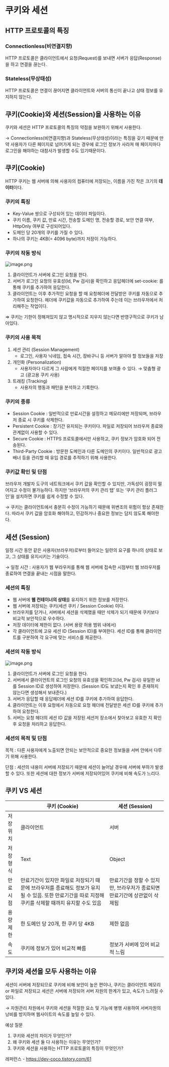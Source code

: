 # 쿠키와 세션

## HTTP 프로토콜의 특징

### Connectionless(비연결지향)

 HTTP 프로토콜은 클라이언트에서 요청(Request)를 보내면 서버가 응답(Response)을 하고 연결을 끊는다.

### Stateless(무상태성)

 HTTP 프로토콜은 연결이 끊어지면 클라이언트와 서버의 통신이 끝나고 상태 정보를 유지하지 않는다.

## 쿠키(Cookie)와 세션(Session)을 사용하는 이유

 쿠키와 세션은 HTTP 프로토콜의 특징의 약점을 보완하기 위해서 사용한다.

→ Connectionless(비연결지향)과 Stateless(무상태성)이라는 특징을 갖기 때문에 만약 사용자가 다른 페이지로 넘어가게 되는 경우에 로그인 정보가 사라져 매 페이지마다 로그인을 해야하는 대참사가 발생할 수도 있기때문이다.

## 쿠키(Cookie)

HTTP 쿠키는 웹 서버에 의해 사용자의 컴퓨터에 저장되는, 이름을 가진 작은 크기의 **데이터**이다.

### 쿠키의 특징

- Key-Value 쌍으로 구성되어 있는 데이터 파일이다.
- 쿠키 이름, 쿠키 값, 만료 시간, 전송할 도메인 명, 전송할 경로, 보안 연결 여부, HttpOnly 여부로 구성되어있다.
- 도메인 당 20개의 쿠키를 가질 수 있다.
- 하나의 쿠키는 4KB(= 4096 byte)까지 저장이 가능하다.

### 쿠키의 작동 방식

![image.png](https://prod-files-secure.s3.us-west-2.amazonaws.com/be0198d7-dcc4-468c-b22d-abd7eefc4914/5c42f5cf-5cd7-4ce4-b82d-6f7c2a0f163e/image.png)

1. 클라이언트가 서버에 로그인 요청을 한다.
2. 서버가 로그인 요청의 유효성(Id, Pw 검사)을 확인하고 응답헤더에 set-cookie: 를 통해 쿠키를 추가하여 응답한다.
3. 클라이언트는 이후 추가적인 요청을 할 때 요청헤더에 전달받은 쿠키를 자동으로 추가하여 요청한다. 헤더에 쿠키값을 자동으로 추가하여 주는데 이는 브라우저에서 처리해주는 작업이다.

⇒ 쿠키는 기한이 정해져있지 않고 명시적으로 지우지 않는다면 반영구적으로 쿠키가 남아있다.

### 쿠키의 사용 목적

1. 세션 관리 (Session Management)
   - 로그인, 사용자 닉네임, 접속 시간, 장바구니 등 서버가 알아야 할 정보들을 저장
2. 개인화 (Personalization)
   - 사용자마다 다르게 그 사람에게 적절한 페이지를 보여줄 수 있다.
     → 맞춤형 광고 (광고용 쿠키 사용)
3. 트래킹 (Tracking)
   - 사용자의 행동과 패턴을 분석하고 기록한다.
   
   
### 쿠키의 종류

- Session Cookie : 일반적으로 만료시간을 설정하고 메모리에만 저장되며, 브라우저 종료 시 쿠키를 삭제한다.
- Persistent Cookie : 장기간 유지되는 쿠키이다. 파일로 저장되어 브라우저 종료와 관계없이 사용할 수 있다.
- Secure Cookie : HTTPS 프로토콜에서만 사용하고, 쿠키 정보가 암호화 되어 전송된다.
- Third-Party Cookie : 방문한 도메인과 다른 도메인의 쿠키이다. 일반적으로 광고 배너 등을 관리할 때 유입 경로를 추적하기 위해 사용한다.

### 쿠키값 확인 및 단점

 브라우저 개발자 도구의 네트워크에서 쿠키 값을 확인할 수 있지만, 가독성이 굉장히 떨어지고 수정이 불가능하다. 하지만 ‘브라우저의 쿠키 관리 탭’ 또는 ‘쿠키 관리 플러그인’을 설치하면 쿠키를 쉽게 수정할 수 있다.

→ 쿠키는 클라이언트에서 충분히 수정이 가능하기 때문에 위변조의 위험이 항상 존재한다. 따라서 쿠키 값을 암호화 해야하고, 민감하거나 중요한 정보는 담지 않도록 해야한다.

## 세션 (Session)

 일정 시간 동안 같은 사용자(브라우저)로부터 들어오는 일련의 요구를 하나의 상태로 보고, 그 상태를 유지시키는 기술이다.

→ 일정 시간 : 사용자가 웹 부라우저를 통해 웹 서버에 접속한 시점부터 웹 브라우저를 종료하여 연결을 끝내는 시점을 말한다. 

### 세션의 특징

- 웹 서버에 **웹 컨테이너의 상태**를 유지하기 위한 정보를 저장한다.
- 웹 서버에 저장되는 쿠키(세션 쿠키 / Session Cookie) 이다.
- 브라우저를 닫거나, 서버에서 세션을 삭제했을 때만 삭제가 되기 때문에 쿠키보다 비교적 보안적으로 우수하다.
- 저장 데이터에 제한이 없다. (서버 용량 허용 범위 내에서)
- 각 클라이언트에 고유 세션 ID (Session ID)를 부여한다. 세션 ID를 통해 클라이언트를 구분하여 각 요구에 맞는 서비스를 제공한다.

### 세션의 작동 방식

![image.png](https://prod-files-secure.s3.us-west-2.amazonaws.com/be0198d7-dcc4-468c-b22d-abd7eefc4914/02348a98-e8ea-4269-8863-5ddb70ff2644/image.png)

1. 클라이언트가 서버에 로그인 요청을 한다.
2. 서버에서 클라이언트의 로그인 요청의 유효성을 확인하고(Id, Pw 검사) 유일한 id를 Session ID로 생성하여 저장한다. (Session ID도 보냈는지 확인 후 존재하지 않는다면 생성해서 보내준다.)
3. 서버가 응답할 때 응답헤더에 세션 ID를 쿠키에 추가하여 응답한다.
4. 클라이언트는 이후 요청에서 자동으로 요청 헤더에 전달받은 세션 ID를 쿠키에 추가하여 요청한다.
5. 서버는 요청 헤더의 세션 ID 값을 저장된 세션저 장소에서 찾아보고 유효한 지 확인 후 요청을 처리하고 응답한다.

### 세션의 목적 및 단점

목적 : 다른 사용자에게 노출되면 안되는 보안적으로 중요한 정보들을 서버 안에서 다루기 위해 사용한다.

단점 : 세션의 내용이 서버에 저장되기 때문에 세션이 늘어날 경우에 서버에 부하가 발생할 수 있다. 또한 세션에 대한 정보가 서버에 저장되어있어 쿠키에 비해 속도가 느리다.

## 쿠키 VS 세션

|           | 쿠키 (Cookie)                                                                                                                                         | 세션 (Session)                                                            |
| --------- | ----------------------------------------------------------------------------------------------------------------------------------------------------- | ------------------------------------------------------------------------- |
| 저장 위치 | 클라이언트                                                                                                                                            | 서버                                                                      |
| 저장 형식 | Text                                                                                                                                                  | Object                                                                    |
| 만료 시점 | 만료기간이 있지만 파일로 저장되기 때문에 브라우저를 종료해도 정보가 유지될 수 있음. 또한 만료기간을 따로 지정해 쿠키를 삭제할 때까지 유지할 수도 있음 | 만료기간을 정할 수 있지만, 브라우저가 종료되면 만료기간에 상관없이 삭제됨 |
| 용량 제한 | 한 도메인 당 20개, 한 쿠키 당 4KB                                                                                                                     | 제한 없음                                                                 |
| 속도      | 쿠키에 정보가 있어 비교적 빠름                                                                                                                        | 정보가 서버에 있어 비교적 느림                                            |

## 쿠키와 세션을 모두 사용하는 이유

세션이 서버에 저장되므로 쿠키에 비해 보안이 높은 편이나, 쿠키는 클라이언트 메모리 or 파일로 저장되고 세션은 서버에 저장되어 서버 자원의 한계가 있고, 속도가 느려질 수 있다.

→ 자원관리 차원에서 쿠키와 세션을 적절한 요소 및 기능에 병행 사용하여 서버자원의 낭비를 방지하며 웹사이트의 속도를 높일 수 있다.

예상 질문

1. 쿠키와 세션의 차이가 무엇인가?
2. 왜 쿠키와 세션 둘 다 사용하는 이유는 무엇인가?
3. 쿠키와 세션을 사용하는 HTTP 프로토콜의 특징이 무엇인가?

레퍼런스 - https://dev-coco.tistory.com/61